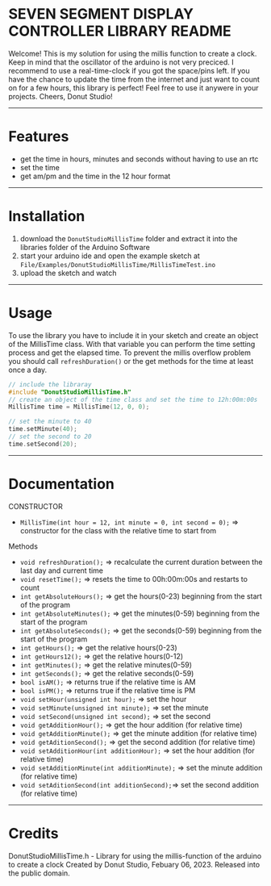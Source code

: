 # SEVEN SEGMENT DISPLAY CONTROLLER LIBRARY README
Welcome!
This is my solution for using the millis function to create a clock.
Keep in mind that the oscillator of the arduino is not very preciced.
I recommend to use a real-time-clock if you got the space/pins left.
If you have the chance to update the time from the internet 
and just want to count on for a few hours, this library is perfect!
Feel free to use it anywere in your projects.
Cheers, Donut Studio!


***
# Features
- get the time in hours, minutes and seconds without having to use an rtc
- set the time
- get am/pm and the time in the 12 hour format


***
# Installation
1. download the `DonutStudioMillisTime` folder and extract it into the libraries folder of the Arduino Software
2. start your arduino ide and open the example sketch at `File/Examples/DonutStudioMillisTime/MillisTimeTest.ino`
3. upload the sketch and watch


***
# Usage
To use the library you have to include it in your sketch
and create an object of the MillisTime class. With that variable you can perform the time setting process and get the elapsed time. To prevent the millis overflow problem you should call `refreshDuration()` or the get methods for the time at least once a day.
```cpp
// include the libraray
#include "DonutStudioMillisTime.h"
// create an object of the time class and set the time to 12h:00m:00s
MillisTime time = MillisTime(12, 0, 0); 

// set the minute to 40
time.setMinute(40);
// set the second to 20
time.setSecond(20);
```


***
# Documentation
CONSTRUCTOR
- `MillisTime(int hour = 12, int minute = 0, int second = 0);` => constructor for the class with the relative time to start from

Methods
- `void refreshDuration();` => recalculate the current duration between the last day and current time
- `void resetTime();` => resets the time to 00h:00m:00s and restarts to count
- `int getAbsoluteHours();` => get the hours(0-23) beginning from the start of the program
- `int getAbsoluteMinutes();` => get the minutes(0-59) beginning from the start of the program
- `int getAbsoluteSeconds();` => get the seconds(0-59) beginning from the start of the program
- `int getHours();` => get the relative hours(0-23)
- `int getHours12();` => get the relative hours(0-12)
- `int getMinutes();` => get the relative minutes(0-59)
- `int getSeconds();` => get the relative seconds(0-59)
- `bool isAM();` => returns true if the relative time is AM
- `bool isPM();` => returns true if the relative time is PM
- `void setHour(unsigned int hour);` => set the hour
- `void setMinute(unsigned int minute);` => set the minute
- `void setSecond(unsigned int second);` => set the second
- `void getAdditionHour();` => get the hour addition (for relative time)
- `void getAdditionMinute();` => get the minute addition (for relative time)
- `void getAditionSecond();` => get the second addition (for relative time)
- `void setAdditionHour(int additionHour);` => set the hour addition (for relative time)
- `void setAdditionMinute(int additionMinute);` => set the minute addition (for relative time)
- `void setAditionSecond(int additionSecond);`=> set the second addition (for relative time)


***
# Credits
DonutStudioMillisTime.h - Library for using the millis-function of the arduino to create a clock
Created by Donut Studio, Febuary 06, 2023.
Released into the public domain.